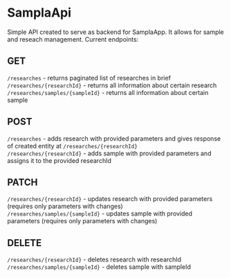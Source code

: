 # SamplaApi

Simple API created to serve as backend for SamplaApp. It allows for sample and reseach management.
Current endpoints:
## GET
`/researches` - returns paginated list of researches in brief <br/>
`/researches/{researchId}` - returns all information about certain research <br/>
`/researches/samples/{sampleId}` - returns all information about certain sample <br/> 
## POST
`/researches` - adds research with provided parameters and gives response of created entity at `/researches/{researchId}` <br/>
`/researches/{researchId}` - adds sample with provided parameters and assigns it to the provided researchId <br/>
## PATCH
`/researches/{researchId}` - updates research with provided parameters (requires only parameters with changes) <br/>
`/researches/samples/{sampleId}` -  updates sample with provided parameters (requires only parameters with changes) <br/>
## DELETE
`/researches/{researchId}` - deletes research with researchId <br/>
`/researches/samples/{sampleId}` - deletes sample with sampleId <br/>
